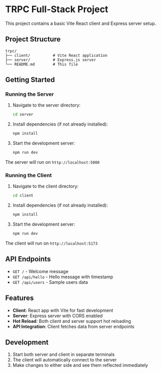 # TRPC Full-Stack Project

This project contains a basic Vite React client and Express server setup.

## Project Structure

```
trpc/
├── client/          # Vite React application
├── server/          # Express.js server
└── README.md        # This file
```

## Getting Started

### Running the Server

1. Navigate to the server directory:
   ```bash
   cd server
   ```

2. Install dependencies (if not already installed):
   ```bash
   npm install
   ```

3. Start the development server:
   ```bash
   npm run dev
   ```

The server will run on `http://localhost:5000`

### Running the Client

1. Navigate to the client directory:
   ```bash
   cd client
   ```

2. Install dependencies (if not already installed):
   ```bash
   npm install
   ```

3. Start the development server:
   ```bash
   npm run dev
   ```

The client will run on `http://localhost:5173`

## API Endpoints

- `GET /` - Welcome message
- `GET /api/hello` - Hello message with timestamp
- `GET /api/users` - Sample users data

## Features

- **Client**: React app with Vite for fast development
- **Server**: Express server with CORS enabled
- **Hot Reload**: Both client and server support hot reloading
- **API Integration**: Client fetches data from server endpoints

## Development

1. Start both server and client in separate terminals
2. The client will automatically connect to the server
3. Make changes to either side and see them reflected immediately 